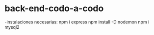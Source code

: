 # back-end-codo-a-codo

-instalaciones necesarias:
npm i express
npm install -D nodemon
npm i mysql2
